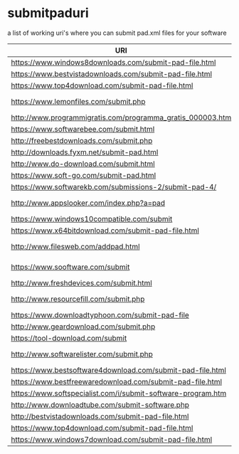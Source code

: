 # submitpaduri
a list of working uri's where you can submit pad.xml files for your software



| URI | INFO |
|--|--|
| https://www.windows8downloads.com/submit-pad-file.html | |
| https://www.bestvistadownloads.com/submit-pad-file.html | |
| https://www.top4download.com/submit-pad-file.html | |
| https://www.lemonfiles.com/submit.php |  backlink required |
| http://www.programmigratis.com/programma_gratis_000003.htm | |
| https://www.softwarebee.com/submit.html | |
| http://freebestdownloads.com/submit.php | |
| http://downloads.fyxm.net/submit-pad.html | |
| http://www.do-download.com/submit.html | |
| https://www.soft-go.com/submit-pad.html | |
| https://www.softwarekb.com/submissions-2/submit-pad-4/ | |
| http://www.appslooker.com/index.php?a=pad | login required |
| https://www.windows10compatible.com/submit | |
| https://www.x64bitdownload.com/submit-pad-file.html | |
| http://www.filesweb.com/addpad.html |  backlink required |
| https://www.sooftware.com/submit | login required  |
| http://www.freshdevices.com/submit.html | |
| http://www.resourcefill.com/submit.php | backlink required |
| https://www.downloadtyphoon.com/submit-pad-file | |
| http://www.geardownload.com/submit.php | |
| https://tool-download.com/submit | |
| http://www.softwarelister.com/submit.php  |  backlink required |
| https://www.bestsoftware4download.com/submit-pad-file.html  | |
| https://www.bestfreewaredownload.com/submit-pad-file.html | |
| https://www.softspecialist.com/i/submit-software-program.htm  | |
| http://www.downloadtube.com/submit-software.php | |
| http://bestvistadownloads.com/submit-pad-file.html | |
| https://www.top4download.com/submit-pad-file.html | |
| https://www.windows7download.com/submit-pad-file.html | |


